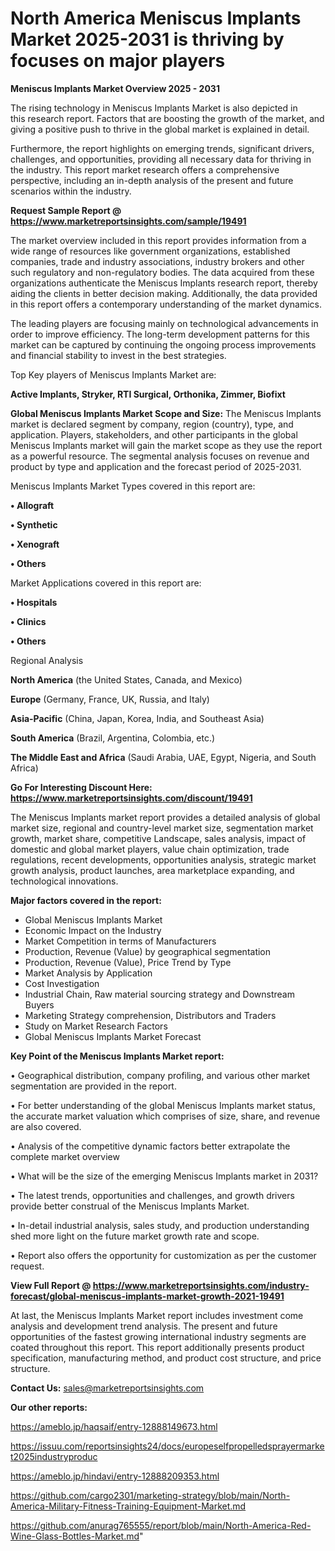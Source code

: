 # North America Meniscus Implants Market 2025-2031 is thriving by focuses on major players

<Strong> Meniscus Implants Market Overview 2025 - 2031</strong>

The rising technology in Meniscus Implants Market is also depicted in this research report. Factors that are boosting the growth of the market, and giving a positive push to thrive in the global market is explained in detail.

Furthermore, the report highlights on emerging trends, significant drivers, challenges, and opportunities, providing all necessary data for thriving in the industry. This report market research offers a comprehensive perspective, including an in-depth analysis of the present and future scenarios within the industry.

<strong>Request Sample Report @ <a href=https://www.marketreportsinsights.com/sample/19491>https://www.marketreportsinsights.com/sample/19491</a></strong>

The market overview included in this report provides information from a wide range of resources like government organizations, established companies, trade and industry associations, industry brokers and other such regulatory and non-regulatory bodies. The data acquired from these organizations authenticate the Meniscus Implants research report, thereby aiding the clients in better decision making. Additionally, the data provided in this report offers a contemporary understanding of the market dynamics.

The leading players are focusing mainly on technological advancements in order to improve efficiency. The long-term development patterns for this market can be captured by continuing the ongoing process improvements and financial stability to invest in the best strategies.

Top Key players of Meniscus Implants Market are:

<strong>Active Implants, Stryker, RTI Surgical, Orthonika, Zimmer, Biofixt</strong>

<strong><b>Global Meniscus Implants Market Scope and Size:</b></strong>
The Meniscus Implants market is declared segment by company, region (country), type, and application. Players, stakeholders, and other participants in the global Meniscus Implants market will gain the market scope as they use the report as a powerful resource. The segmental analysis focuses on revenue and product by type and application and the forecast period of 2025-2031.

Meniscus Implants Market Types covered in this report are:

<strong>• Allograft

• Synthetic

• Xenograft

• Others</strong>

Market Applications covered in this report are:

<strong>• Hospitals

• Clinics

• Others</strong> 

Regional Analysis

<strong>North America</strong> (the United States, Canada, and Mexico)

<strong>Europe</strong> (Germany, France, UK, Russia, and Italy)

<strong>Asia-Pacific</strong> (China, Japan, Korea, India, and Southeast Asia)

<strong>South America</strong> (Brazil, Argentina, Colombia, etc.)

<strong>The Middle East and Africa</strong> (Saudi Arabia, UAE, Egypt, Nigeria, and South Africa)

<strong>Go For Interesting Discount Here: <a href=https://www.marketreportsinsights.com/discount/19491>https://www.marketreportsinsights.com/discount/19491</a></strong>

The Meniscus Implants market report provides a detailed analysis of global market size, regional and country-level market size, segmentation market growth, market share, competitive Landscape, sales analysis, impact of domestic and global market players, value chain optimization, trade regulations, recent developments, opportunities analysis, strategic market growth analysis, product launches, area marketplace expanding, and technological innovations.

<strong><b>Major factors covered in the report:</b></strong>
<ul>
  <li>Global Meniscus Implants Market </li>
  <li>Economic Impact on the Industry</li>
  <li>Market Competition in terms of Manufacturers</li>
  <li>Production, Revenue (Value) by geographical segmentation</li>
  <li>Production, Revenue (Value), Price Trend by Type</li>
  <li>Market Analysis by Application</li>
  <li>Cost Investigation</li>
  <li>Industrial Chain, Raw material sourcing strategy and Downstream Buyers</li>
  <li>Marketing Strategy comprehension, Distributors and Traders</li>
  <li>Study on Market Research Factors</li>
  <li>Global Meniscus Implants Market Forecast</li>
</ul>

<strong><b>Key Point of the Meniscus Implants Market report:</b></strong>

• Geographical distribution, company profiling, and various other market segmentation are provided in the report.

• For better understanding of the global Meniscus Implants market status, the accurate market valuation which comprises of size, share, and revenue are also covered.

• Analysis of the competitive dynamic factors better extrapolate the complete market overview

• What will be the size of the emerging Meniscus Implants market in 2031?

• The latest trends, opportunities and challenges, and growth drivers provide better construal of the Meniscus Implants Market.

• In-detail industrial analysis, sales study, and production understanding shed more light on the future market growth rate and scope.

• Report also offers the opportunity for customization as per the customer request.

<strong><b>View Full Report @ <a href=https://www.marketreportsinsights.com/industry-forecast/global-meniscus-implants-market-growth-2021-19491>https://www.marketreportsinsights.com/industry-forecast/global-meniscus-implants-market-growth-2021-19491</a></b></strong>


At last, the Meniscus Implants Market report includes investment come analysis and development trend analysis. The present and future opportunities of the fastest growing international industry segments are coated throughout this report. This report additionally presents product specification, manufacturing method, and product cost structure, and price structure.

<strong>Contact Us:</strong>
sales@marketreportsinsights.com

<strong>Our other reports:</strong>

<a href=https://ameblo.jp/haqsaif/entry-12888149673.html>https://ameblo.jp/haqsaif/entry-12888149673.html</a>

<a href=https://issuu.com/reportsinsights24/docs/europeselfpropelledsprayermarket2025industryproduc>https://issuu.com/reportsinsights24/docs/europeselfpropelledsprayermarket2025industryproduc</a>

<a href=https://ameblo.jp/hindavi/entry-12888209353.html>https://ameblo.jp/hindavi/entry-12888209353.html</a>

<a href=https://github.com/cargo2301/marketing-strategy/blob/main/North-America-Military-Fitness-Training-Equipment-Market.md>https://github.com/cargo2301/marketing-strategy/blob/main/North-America-Military-Fitness-Training-Equipment-Market.md</a>

<a href=https://github.com/anurag765555/report/blob/main/North-America-Red-Wine-Glass-Bottles-Market.md>https://github.com/anurag765555/report/blob/main/North-America-Red-Wine-Glass-Bottles-Market.md</a>"
